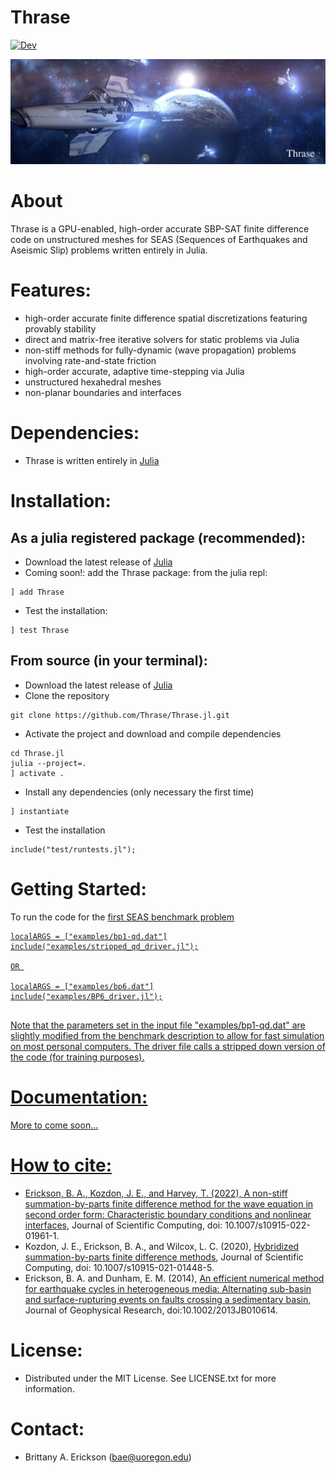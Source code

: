 # Thrase


[![Dev](https://img.shields.io/badge/docs-dev-blue.svg)](https://thrase.github.io/Thrase.jl/dev/)

<img src="kobul.jpg" alt="">

# About

Thrase is a GPU-enabled, high-order accurate SBP-SAT finite difference code on unstructured meshes for SEAS (Sequences of Earthquakes and Aseismic Slip) problems written entirely in Julia.  

# Features:
- high-order accurate finite difference spatial discretizations featuring provably stability
- direct and matrix-free iterative solvers for static problems via Julia
- non-stiff methods for fully-dynamic (wave propagation) problems involving rate-and-state friction
- high-order accurate, adaptive time-stepping via Julia
- unstructured hexahedral meshes
- non-planar boundaries and interfaces 

# Dependencies: 
- Thrase is written entirely in <a href="https://julialang.org">Julia</a>

# Installation: 

## As a julia registered package (recommended):
- Download the latest release of <a href="https://julialang.org">Julia</a>
- Coming soon!: add the Thrase package: from the julia repl:
```
] add Thrase
```
- Test the installation:
``` 
] test Thrase
```

## From source (in your terminal):
- Download the latest release of <a href="https://julialang.org">Julia</a>
- Clone the repository
```
git clone https://github.com/Thrase/Thrase.jl.git
```
- Activate the project and download and compile dependencies
```
cd Thrase.jl
julia --project=.
] activate .
```
- Install any dependencies (only necessary the first time)
```
] instantiate
```
- Test the installation 
```
include("test/runtests.jl");
```

# Getting Started:
To run the code for the <a href="https://strike.scec.org/cvws/seas/download/SEAS_BP1_QD.pdf">first SEAS benchmark problem 

```
localARGS = ["examples/bp1-qd.dat"]
include("examples/stripped_qd_driver.jl");

OR 

localARGS = ["examples/bp6.dat"]
include("examples/BP6_driver.jl");


```
Note that the parameters set in the input file "examples/bp1-qd.dat" are slightly modified from the benchmark description to allow for fast simulation on most personal computers. The driver file calls a stripped down version of the code (for training purposes).
 
# Documentation: 
<a href="https://thrase.github.io/Thrase.jl/dev/"> More to come soon...

# How to cite: 
- Erickson, B. A., Kozdon, J. E., and Harvey, T. (2022), <a href="https://link.springer.com/article/10.1007/s10915-022-01961-1">A non-stiff summation-by-parts finite difference method for the wave equation in second order form: Characteristic boundary conditions and nonlinear interfaces</a>, Journal of Scientific Computing, doi: 10.1007/s10915-022-01961-1. 
- Kozdon, J. E., Erickson, B. A., and Wilcox, L. C. (2020), <a href="https://link.springer.com/article/10.1007/s10915-021-01448-5">Hybridized summation-by-parts finite difference methods</a>, Journal of Scientific Computing, doi: 10.1007/s10915-021-01448-5.
- Erickson, B. A. and Dunham, E. M. (2014), <a href="https://ix.cs.uoregon.edu/~bae/resources/Erickson_Dunham_jgrb50593.pdf">
  An efficient numerical method for earthquake cycles in heterogeneous media: Alternating sub-basin and surface-rupturing events on faults crossing a sedimentary basin</a>, Journal of  Geophysical Research, doi:10.1002/2013JB010614.

# License: 
- Distributed under the MIT License. See LICENSE.txt for more information.

# Contact:
- Brittany A. Erickson (bae@uoregon.edu)


